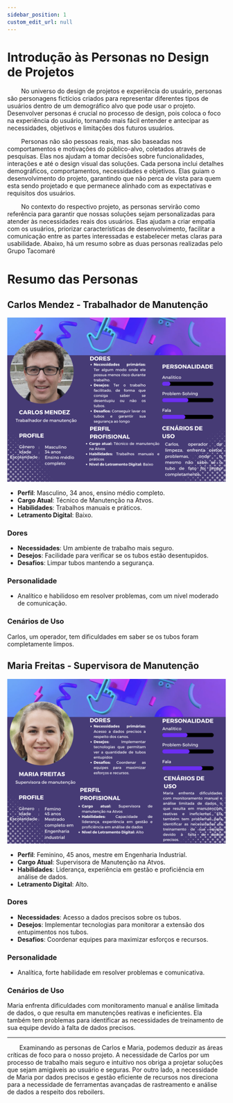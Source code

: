 ```yaml
---
sidebar_position: 1
custom_edit_url: null
---
```


# Introdução às Personas no Design de Projetos

&emsp;&emsp; No universo do design de projetos e experiência do usuário, personas são personagens fictícios criados para representar diferentes tipos de usuários dentro de um demográfico alvo que pode usar o projeto. Desenvolver personas é crucial no processo de design, pois coloca o foco na experiência do usuário, tornando mais fácil entender e antecipar as necessidades, objetivos e limitações dos futuros usuários.

&emsp;&emsp; Personas não são pessoas reais, mas são baseadas nos comportamentos e motivações do público-alvo, coletados através de pesquisas. Elas nos ajudam a tomar decisões sobre funcionalidades, interações e até o design visual das soluções. Cada persona inclui detalhes demográficos, comportamentos, necessidades e objetivos. Elas guiam o desenvolvimento do projeto, garantindo que não perca de vista para quem esta sendo projetado e que permanece alinhado com as expectativas e requisitos dos usuários.

&emsp;&emsp; No contexto do respectivo projeto, as personas servirão como referência para garantir que nossas soluções sejam personalizadas para atender às necessidades reais dos usuários. Elas ajudam a criar empatia com os usuários, priorizar características de desenvolvimento, facilitar a comunicação entre as partes interessadas e estabelecer metas claras para usabilidade. Abaixo, há um resumo sobre as duas personas realizadas pelo Grupo Tacomaré

# Resumo das Personas

## Carlos Mendez - Trabalhador de Manutenção

![Carlos Mendez](../../../static/img/Carlos_persona.png)

- **Perfil**: Masculino, 34 anos, ensino médio completo.
- **Cargo Atual**: Técnico de Manutenção na Atvos.
- **Habilidades**: Trabalhos manuais e práticos.
- **Letramento Digital**: Baixo.

### Dores
- **Necessidades**: Um ambiente de trabalho mais seguro.
- **Desejos**: Facilidade para verificar se os tubos estão desentupidos.
- **Desafios**: Limpar tubos mantendo a segurança.

### Personalidade
- Analítico e habilidoso em resolver problemas, com um nível moderado de comunicação.

### Cenários de Uso
Carlos, um operador, tem dificuldades em saber se os tubos foram completamente limpos.

## Maria Freitas - Supervisora de Manutenção

![Maria Freitas](../../../static/img/Maria_persona.png)

- **Perfil**: Feminino, 45 anos, mestre em Engenharia Industrial.
- **Cargo Atual**: Supervisora de Manutenção na Atvos.
- **Habilidades**: Liderança, experiência em gestão e proficiência em análise de dados.
- **Letramento Digital**: Alto.

### Dores
- **Necessidades**: Acesso a dados precisos sobre os tubos.
- **Desejos**: Implementar tecnologias para monitorar a extensão dos entupimentos nos tubos.
- **Desafios**: Coordenar equipes para maximizar esforços e recursos.

### Personalidade
- Analítica, forte habilidade em resolver problemas e comunicativa.

### Cenários de Uso
Maria enfrenta dificuldades com monitoramento manual e análise limitada de dados, o que resulta em manutenções reativas e ineficientes. Ela também tem problemas para identificar as necessidades de treinamento de sua equipe devido à falta de dados precisos.

---

&emsp;&emsp;Examinando as personas de Carlos e Maria, podemos deduzir as áreas críticas de foco para o nosso projeto. A necessidade de Carlos por um processo de trabalho mais seguro e intuitivo nos obriga a projetar soluções que sejam amigáveis ao usuário e seguras. Por outro lado, a necessidade de Maria por dados precisos e gestão eficiente de recursos nos direciona para a necessidade de ferramentas avançadas de rastreamento e análise de dados a respeito dos reboilers.

